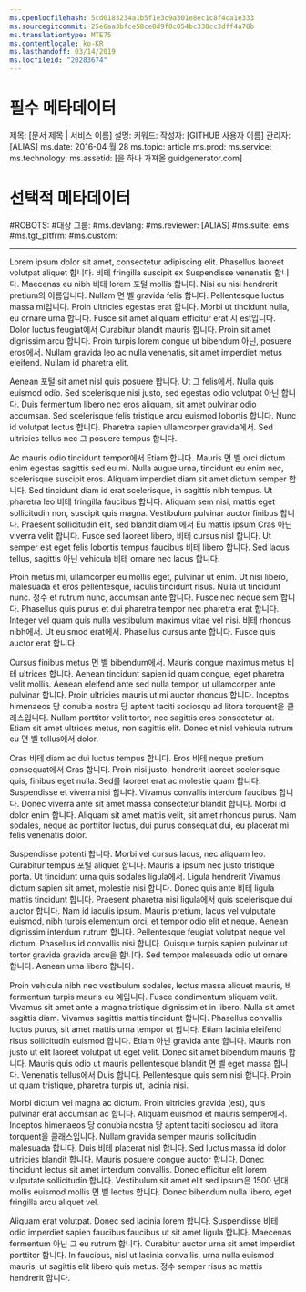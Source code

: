 ```yaml
---
ms.openlocfilehash: 5cd0183234a1b5f1e3c9a301e8ec1c8f4ca1e333
ms.sourcegitcommit: 25e6aa3bfce58ce8d9f8c054bc338cc3dff4a78b
ms.translationtype: MTE75
ms.contentlocale: ko-KR
ms.lasthandoff: 03/14/2019
ms.locfileid: "20283674"
---
```

# <a name="required-metadata"></a>필수 메타데이터

제목: [문서 제목 | 서비스 이름] 설명: 키워드: 작성자: [GITHUB 사용자 이름] 관리자: [ALIAS] ms.date: 2016-04 월 28 ms.topic: article ms.prod: ms.service: ms.technology: ms.assetid: [을 하나 가져올 guidgenerator.com]

# <a name="optional-metadata"></a>선택적 메타데이터

#<a name="robots"></a>ROBOTS:
#<a name="audience"></a>대상 그룹:
#<a name="msdevlang"></a>ms.devlang:
#<a name="msreviewer-alias"></a>ms.reviewer: [ALIAS]
#<a name="mssuite-ems"></a>ms.suite: ems
#<a name="mstgtpltfrm"></a>ms.tgt_pltfrm:
#<a name="mscustom"></a>ms.custom:

---
Lorem ipsum dolor sit amet, consectetur adipiscing elit. Phasellus laoreet volutpat aliquet 합니다. 비테 fringilla suscipit ex Suspendisse venenatis 합니다. Maecenas eu nibh 비테 lorem 포털 mollis 합니다. Nisi eu nisi hendrerit pretium의 이름입니다. Nullam 면 벨 gravida felis 합니다. Pellentesque luctus massa mi입니다. Proin ultricies egestas erat 합니다. Morbi ut tincidunt nulla, eu ornare urna 합니다. Fusce sit amet aliquam efficitur erat 시 est입니다. Dolor luctus feugiat에서 Curabitur blandit mauris 합니다. Proin sit amet dignissim arcu 합니다. Proin turpis lorem congue ut bibendum 아닌, posuere eros에서. Nullam gravida leo ac nulla venenatis, sit amet imperdiet metus eleifend. Nullam id pharetra elit.

Aenean 포털 sit amet nisl quis posuere 합니다. Ut 그 felis에서. Nulla quis euismod odio. Sed scelerisque nisi justo, sed egestas odio volutpat 아닌 합니다. Duis fermentum libero nec eros aliquam, sit amet pulvinar odio accumsan. Sed scelerisque felis tristique arcu euismod lobortis 합니다. Nunc id volutpat lectus 합니다. Pharetra sapien ullamcorper gravida에서. Sed ultricies tellus nec 그 posuere tempus 합니다.

Ac mauris odio tincidunt tempor에서 Etiam 합니다. Mauris 면 벨 orci dictum enim egestas sagittis sed eu mi. Nulla augue urna, tincidunt eu enim nec, scelerisque suscipit eros. Aliquam imperdiet diam sit amet dictum semper 합니다. Sed tincidunt diam id erat scelerisque, in sagittis nibh tempus. Ut pharetra leo 비테 fringilla faucibus 합니다. Aliquam sem nisi, mattis eget sollicitudin non, suscipit quis magna. Vestibulum pulvinar auctor finibus 합니다. Praesent sollicitudin elit, sed blandit diam.에서 Eu mattis ipsum Cras 아닌 viverra velit 합니다. Fusce sed laoreet libero, 비테 cursus nisl 합니다. Ut semper est eget felis lobortis tempus faucibus 비테 libero 합니다. Sed lacus tellus, sagittis 아닌 vehicula 비테 ornare nec lacus 합니다.

Proin metus mi, ullamcorper eu mollis eget, pulvinar ut enim. Ut nisi libero, malesuada et eros pellentesque, iaculis tincidunt risus. Nulla ut tincidunt nunc. 정수 et rutrum nunc, accumsan ante 합니다. Fusce nec neque sem 합니다. Phasellus quis purus et dui pharetra tempor nec pharetra erat 합니다. Integer vel quam quis nulla vestibulum maximus vitae vel nisi. 비테 rhoncus nibh에서. Ut euismod erat에서. Phasellus cursus ante 합니다. Fusce quis auctor erat 합니다.

Cursus finibus metus 면 벨 bibendum에서. Mauris congue maximus metus 비테 ultrices 합니다. Aenean tincidunt sapien id quam congue, eget pharetra velit mollis. Aenean eleifend ante sed nulla tempor, ut ullamcorper ante pulvinar 합니다. Proin ultricies mauris ut mi auctor rhoncus 합니다. Inceptos himenaeos 당 conubia nostra 당 aptent taciti sociosqu ad litora torquent을 클래스입니다. Nullam porttitor velit tortor, nec sagittis eros consectetur at. Etiam sit amet ultrices metus, non sagittis elit. Donec et nisl vehicula rutrum eu 면 벨 tellus에서 dolor.

Cras 비테 diam ac dui luctus tempus 합니다. Eros 비테 neque pretium consequat에서 Cras 합니다. Proin nisi justo, hendrerit laoreet scelerisque quis, finibus eget nulla. Sed를 laoreet erat ac molestie quam 합니다. Suspendisse et viverra nisi 합니다. Vivamus convallis interdum faucibus 합니다. Donec viverra ante sit amet massa consectetur blandit 합니다. Morbi id dolor enim 합니다. Aliquam sit amet mattis velit, sit amet rhoncus purus. Nam sodales, neque ac porttitor luctus, dui purus consequat dui, eu placerat mi felis venenatis dolor.

Suspendisse potenti 합니다. Morbi vel cursus lacus, nec aliquam leo. Curabitur tempus 포털 aliquet 합니다. Mauris a ipsum nec justo tristique porta. Ut tincidunt urna quis sodales ligula에서. Ligula hendrerit Vivamus dictum sapien sit amet, molestie nisi 합니다. Donec quis ante 비테 ligula mattis tincidunt 합니다. Praesent pharetra nisi ligula에서 quis scelerisque dui auctor 합니다. Nam id iaculis ipsum. Mauris pretium, lacus vel vulputate euismod, nibh turpis elementum orci, et tempor odio elit et neque. Aenean dignissim interdum rutrum 합니다. Pellentesque feugiat volutpat neque vel dictum. Phasellus id convallis nisi 합니다. Quisque turpis sapien pulvinar ut tortor gravida gravida arcu을 합니다. Sed tempor malesuada odio ut ornare 합니다. Aenean urna libero 합니다.

Proin vehicula nibh nec vestibulum sodales, lectus massa aliquet mauris, 비 fermentum turpis mauris eu 예입니다. Fusce condimentum aliquam velit. Vivamus sit amet ante a magna tristique dignissim et in libero. Nulla sit amet sagittis diam. Vivamus sagittis mattis tincidunt 합니다. Phasellus convallis luctus purus, sit amet mattis urna tempor ut 합니다. Etiam lacinia eleifend risus sollicitudin euismod 합니다. Etiam 아닌 gravida ante 합니다. Mauris non justo ut elit laoreet volutpat ut eget velit. Donec sit amet bibendum mauris 합니다. Mauris quis odio ut mauris pellentesque blandit 면 벨 eget massa 합니다. Venenatis tellus에서 Duis 합니다. Pellentesque quis sem nisi 합니다. Proin ut quam tristique, pharetra turpis ut, lacinia nisi.

Morbi dictum vel magna ac dictum. Proin ultricies gravida (est), quis pulvinar erat accumsan ac 합니다. Aliquam euismod et mauris semper에서. Inceptos himenaeos 당 conubia nostra 당 aptent taciti sociosqu ad litora torquent을 클래스입니다. Nullam gravida semper mauris sollicitudin malesuada 합니다. Duis 비테 placerat nisl 합니다. Sed luctus massa id dolor ultricies blandit 합니다. Mauris posuere congue auctor 합니다. Donec tincidunt lectus sit amet interdum convallis. Donec efficitur elit lorem vulputate sollicitudin 합니다. Vestibulum sit amet elit sed ipsum은 1500 년대 mollis euismod mollis 면 벨 lectus 합니다. Donec bibendum nulla libero, eget fringilla arcu aliquet vel.

Aliquam erat volutpat. Donec sed lacinia lorem 합니다. Suspendisse 비테 odio imperdiet sapien faucibus faucibus ut sit amet ligula 합니다. Maecenas fermentum 아닌 그 eu rutrum 합니다. Curabitur auctor urna sit amet imperdiet porttitor 합니다. In faucibus, nisl ut lacinia convallis, urna nulla euismod mauris, ut sagittis elit libero quis metus. 정수 semper risus ac mattis hendrerit 합니다.
